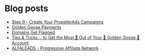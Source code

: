 # Blog posts
<!-- BLOG-POST-LIST:START -->
- [Step 9 - Create Your PropellerAds Campaigns](https://afflift.com/f/threads/step-9-create-your-propellerads-campaigns.7480/)
- [Golden Goose Payments](https://afflift.com/f/threads/golden-goose-payments.10554/)
- [Domains Get Flagged](https://afflift.com/f/threads/domains-get-flagged.10553/)
- [Tips &amp; Tricks 💡 to Get the Most 🚀 Out of Your 🐥 Golden Goose 🐥 Account](https://afflift.com/f/threads/tips-tricks-%F0%9F%92%A1-to-get-the-most-%F0%9F%9A%80-out-of-your-%F0%9F%90%A5-golden-goose-%F0%9F%90%A5-account.7199/)
- [ALFALEADS - Progressive Affiliate Network](https://afflift.com/f/threads/alfaleads-progressive-affiliate-network.4461/)
<!-- BLOG-POST-LIST:END -->
